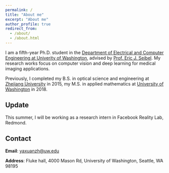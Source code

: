 ```yaml
---
permalink: /
title: "About me"
excerpt: "About me"
author_profile: true
redirect_from: 
  - /about/
  - /about.html
---
```


I am a fifth-year Ph.D. student in the [Department of Electrical and Computer Engineering at Univerity of Washington](https://www.ece.uw.edu/), advised by [Prof. Eric J. Seibel](https://scholar.google.nl/citations?user=01a-2x0AAAAJ&hl=en). My research works focus on computer vision and deep learning for medical imaging applications. 

Previously, I completed my B.S. in optical science and engineering at [Zhejiang University](http://opt.zju.edu.cn/opten/) in 2015, my M.S. in applied mathematics at [University of Washington](https://amath.washington.edu/) in 2018. 


Update
-------------
This summer, I will be working as a research intern in Facebook Reality Lab, Redmond.

Contact
-------------
**Email**: yaxuanzh@uw.edu

**Address**: Fluke hall, 4000 Mason Rd, University of Washington, Seattle, WA 98195
